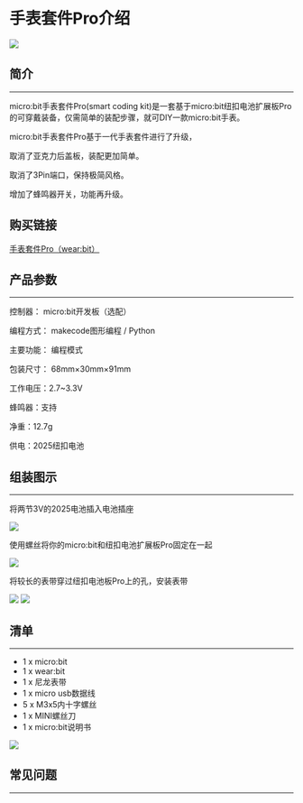 # 手表套件Pro介绍

![](./images/smart_coding_kit_00.jpg)

## 简介
---
micro:bit手表套件Pro(smart coding kit)是一套基于micro:bit纽扣电池扩展板Pro的可穿戴装备，仅需简单的装配步骤，就可DIY一款micro:bit手表。

micro:bit手表套件Pro基于一代手表套件进行了升级，

取消了亚克力后盖板，装配更加简单。

取消了3Pin端口，保持极简风格。

增加了蜂鸣器开关，功能再升级。

## 购买链接
[手表套件Pro（wear:bit）](https://item.taobao.com/item.htm?ft=t&id=582042009614)


## 产品参数
---
控制器： micro:bit开发板（选配） 

编程方式： makecode图形编程 / Python 

主要功能： 编程模式 

包装尺寸： 68mm×30mm×91mm

工作电压：2.7~3.3V

蜂鸣器：支持

净重：12.7g

供电：2025纽扣电池


## 组装图示
---
将两节3V的2025电池插入电池插座

![](./images/smart_coding_kit_01.png)

使用螺丝将你的micro:bit和纽扣电池扩展板Pro固定在一起

![](./images/smart_coding_kit_02.png)

将较长的表带穿过纽扣电池板Pro上的孔，安装表带

![](./images/smart_coding_kit_03.png)
![](./images/smart_coding_kit_04.png)



## 清单
---
- 1 x micro:bit
- 1 x wear:bit
- 1 x 尼龙表带
- 1 x micro usb数据线
- 5 x M3x5内十字螺丝
- 1 x MINI螺丝刀
- 1 x micro:bit说明书


![](./images/smart_coding_kit_05.png)


## 常见问题
---
